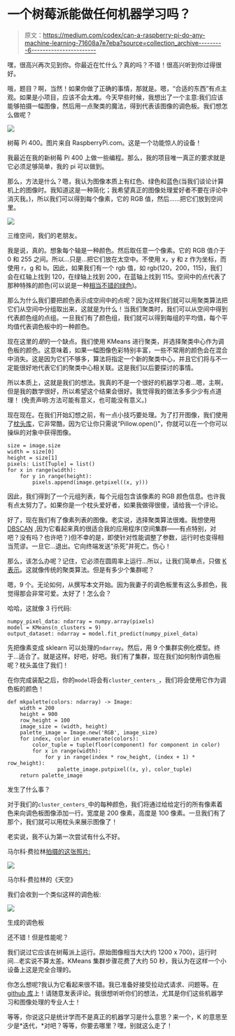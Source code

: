 # 一个树莓派能做任何机器学习吗？

> 原文：<https://medium.com/codex/can-a-raspberry-pi-do-any-machine-learning-71608a7e7eba?source=collection_archive---------6----------------------->

嘿，很高兴再次见到你。你最近在忙什么？真的吗？不错！很高兴听到你过得很好。

哦，题目？啊，当然！如果你做了正确的事情，那就是。嗯，“合适的东西”有点主观。如果是小项目，应该不会太难。今天早些时候，我想出了一个主意:我们应该能够拍摄一幅图像，然后用一点聚类的魔法，得到代表该图像的调色板。我们想怎么做呢？

![](img/994570669c9c51f9680299683631a091.png)

树莓 Pi 400。图片来自 RaspberryPi.com。这是一个功能惊人的设备！

我最近在我的新树莓 Pi 400 上做一些编程。那么，我的项目唯一真正的要求就是它必须足够简单，我的 pi 可以做到。

那么，方法是什么？嗯，我认为图像本质上有红色、绿色和蓝色(当我们谈论计算机上的图像时。我知道这是一种简化；我希望真正的图像处理爱好者不要在评论中消灭我。)，所以我们可以得到每个像素，它的 RGB 值，然后……把它们放到空间里。

![](img/aaca802feaefa7941e6c02c86d94c4c4.png)

三维空间，我们的老朋友。

我是说，真的。想象每个轴是一种颜色。然后取任意一个像素。它的 RGB 值介于 0 和 255 之间。所以…只是…把它们放在太空中。不使用 x，y 和 z 作为坐标，而使用 r，g 和 b。因此，如果我们有一个 rgb 值，如 rgb(120，200，115)，我们会在红轴上找到 120，在绿轴上找到 200，在蓝轴上找到 115。空间中的点代表了那种特殊的颜色(可以说是一种[相当不错的绿色](https://www.colorhexa.com/78c873))。

那么为什么我们要把颜色表示成空间中的点呢？因为这样我们就可以用聚类算法把它们从空间中分组取出来，这就是为什么！当我们聚类时，我们可以从空间中得到代表颜色组的点组。一旦我们有了颜色组，我们就可以得到每组的平均值，每个平均值代表调色板中的一种颜色。

现在这里的*是*的一个缺点。我们使用 KMeans 进行聚类，并选择聚类中心作为调色板的颜色。这意味着，如果一幅图像色彩特别丰富，一些不常用的颜色会在混合中消失。这是因为它们不够多，算法将指定一个新的聚类中心，并且它们将与不一定能很好地代表它们的聚类中心相关联。这是我们以后要探讨的事情。

所以本质上，这就是我们的想法。我真的不是一个很好的机器学习者…嗯，主啊，但是我的数学很好，所以希望这个结果会很好。我觉得我的做法多多少少有点道理！
(免责声明:方法可能有意义，也可能没有意义。)

现在现在。在我们开始幻想之前，有一点小技巧要处理。为了打开图像，我们使用了[枕头库](https://pillow.readthedocs.io/en/stable/)，它非常酷，因为它让你只需说“Pillow.open()”，你就可以在一个你可以操纵的对象中获得图像。

```
size = image.size                                 
width = size[0]                                 
height = size[1]                                                               pixels: List[Tuple] = list()                                 
for x in range(width):                                     
    for y in range(height):
        pixels.append(image.getpixel((x, y)))
```

因此，我们得到了一个元组列表，每个元组包含该像素的 RGB 颜色信息。也许我有点太努力了。如果你是一个枕头爱好者，如果我做得很傻，请给我一个评论。

好了，现在我们有了像素列表的图像。老实说，选择聚类算法很难。我想使用 [DBSCAN](https://scikit-learn.org/stable/modules/generated/sklearn.cluster.DBSCAN.html) ,因为它看起来真的很适合我的应用程序(空间集群——有点特别，对吧？没有吗？也许吧？)但不幸的是，即使针对性能调整了参数，运行时也变得相当荒谬。一旦它…退出。它向终端发送“杀死”并死亡。伤心！

那么，该怎么办呢？记住，它必须在圆周率上运行…所以，让我们简单点，只做 [K 表示](https://scikit-learn.org/stable/modules/generated/sklearn.cluster.KMeans.html)。这就像传统的聚类算法。但是有多少个集群呢？

嗯，9 个。无论如何，从撰写本文开始。因为我妻子的调色板里有这么多颜色，我觉得那会非常可爱。太好了！怎么会？

哈哈，这就像 3 行代码:

```
numpy_pixel_data: ndarray = numpy.array(pixels)
model = KMeans(n_clusters = 9)                                 
output_dataset: ndarray = model.fit_predict(numpy_pixel_data)
```

先把像素变成 sklearn 可以处理的`ndarray`。然后，用 9 个集群实例化模型。终于…适合了。就是这样。好吧，好吧。我们有了集群，现在我们如何制作调色板呢？枕头盖住了我们！

在你完成装配之后，你的`model`将会有`cluster_centers_`，我们将会使用它作为调色板的颜色！

```
def mkpalette(colors: ndarray) -> Image:
    width = 200
    height = 900
    row_height = 100
    image_size = (width, height)
    palette_image = Image.new('RGB', image_size)
    for index, color in enumerate(colors):
        color_tuple = tuple(floor(component) for component in color)
        for x in range(width):
            for y in range(index * row_height, (index + 1) * row_height):
                palette_image.putpixel((x, y), color_tuple)
    return palette_image
```

发生了什么事？

对于我们的`cluster_centers_`中的每种颜色，我们将通过给给定行的所有像素着色来向调色板图像添加一行。宽度是 200 像素，高度是 100 像素。一旦我们有了那个，我们就可以用枕头来展示图像了！

老实说，我不认为第一次尝试有什么不好。

马尔科·费拉林[拍摄的这张照片:](https://www.flickr.com/photos/marcoferrarin/16367443658/)

![](img/e17c924754362f302c62c392b23d3407.png)

马尔科·费拉林的《天空》

我们会收到一个类似这样的调色板:

![](img/6c8a82119edf8e23b71a43b927e3004c.png)

生成的调色板

还不错！但是性能呢？

我们说过它应该在树莓派上运行。原始图像相当大(大约 1200 x 700)，运行时间…老实说不算太差。KMeans 集群步骤花费了大约 50 秒，我认为在这样一个小设备上这是完全合理的。

你怎么想呢?我认为它看起来很不错。我已准备好接受拉动式请求、问题等。在 [github 库](https://github.com/svidovich/img2palette)上！请随意发表评论。我很想听听你们的想法，尤其是你们这些机器学习和图像处理的专业人士！

等等，你说这只是统计学而不是真正的机器学习是什么意思？来一个，K 的意思至少是*迭代，*对吧？等等，你要去哪里？嘿，别就这么走了！